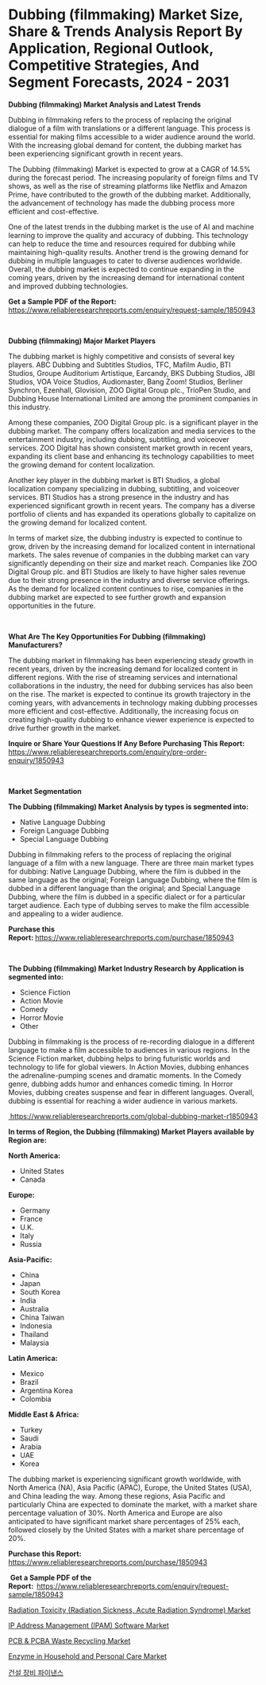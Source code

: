 <p><h1>Dubbing (filmmaking) Market Size, Share & Trends Analysis Report By Application, Regional Outlook, Competitive Strategies, And Segment Forecasts, 2024 - 2031</h1></p><p><strong>Dubbing (filmmaking) Market Analysis and Latest Trends</strong></p>
<p><p>Dubbing in filmmaking refers to the process of replacing the original dialogue of a film with translations or a different language. This process is essential for making films accessible to a wider audience around the world. With the increasing global demand for content, the dubbing market has been experiencing significant growth in recent years.</p><p>The Dubbing (filmmaking) Market is expected to grow at a CAGR of 14.5% during the forecast period. The increasing popularity of foreign films and TV shows, as well as the rise of streaming platforms like Netflix and Amazon Prime, have contributed to the growth of the dubbing market. Additionally, the advancement of technology has made the dubbing process more efficient and cost-effective.</p><p>One of the latest trends in the dubbing market is the use of AI and machine learning to improve the quality and accuracy of dubbing. This technology can help to reduce the time and resources required for dubbing while maintaining high-quality results. Another trend is the growing demand for dubbing in multiple languages to cater to diverse audiences worldwide. Overall, the dubbing market is expected to continue expanding in the coming years, driven by the increasing demand for international content and improved dubbing technologies.</p></p>
<p><strong>Get a Sample PDF of the Report:&nbsp;</strong> <a href="https://www.reliableresearchreports.com/enquiry/request-sample/1850943">https://www.reliableresearchreports.com/enquiry/request-sample/1850943</a></p>
<p>&nbsp;</p>
<p><strong>Dubbing (filmmaking) Major Market Players</strong></p>
<p><p>The dubbing market is highly competitive and consists of several key players. ABC Dubbing and Subtitles Studios, TFC, Mafilm Audio, BTI Studios, Groupe Auditorium Artistique, Earcandy, BKS Dubbing Studios, JBI Studios, VOA Voice Studios, Audiomaster, Bang Zoom! Studios, Berliner Synchron, Ezenhall, Glovision, ZOO Digital Group plc., TrioPen Studio, and Dubbing House International Limited are among the prominent companies in this industry.</p><p>Among these companies, ZOO Digital Group plc. is a significant player in the dubbing market. The company offers localization and media services to the entertainment industry, including dubbing, subtitling, and voiceover services. ZOO Digital has shown consistent market growth in recent years, expanding its client base and enhancing its technology capabilities to meet the growing demand for content localization.</p><p>Another key player in the dubbing market is BTI Studios, a global localization company specializing in dubbing, subtitling, and voiceover services. BTI Studios has a strong presence in the industry and has experienced significant growth in recent years. The company has a diverse portfolio of clients and has expanded its operations globally to capitalize on the growing demand for localized content.</p><p>In terms of market size, the dubbing industry is expected to continue to grow, driven by the increasing demand for localized content in international markets. The sales revenue of companies in the dubbing market can vary significantly depending on their size and market reach. Companies like ZOO Digital Group plc. and BTI Studios are likely to have higher sales revenue due to their strong presence in the industry and diverse service offerings. As the demand for localized content continues to rise, companies in the dubbing market are expected to see further growth and expansion opportunities in the future.</p></p>
<p>&nbsp;</p>
<p><strong>What Are The Key Opportunities For Dubbing (filmmaking) Manufacturers?</strong></p>
<p><p>The dubbing market in filmmaking has been experiencing steady growth in recent years, driven by the increasing demand for localized content in different regions. With the rise of streaming services and international collaborations in the industry, the need for dubbing services has also been on the rise. The market is expected to continue its growth trajectory in the coming years, with advancements in technology making dubbing processes more efficient and cost-effective. Additionally, the increasing focus on creating high-quality dubbing to enhance viewer experience is expected to drive further growth in the market.</p></p>
<p><strong>Inquire or Share Your Questions If Any Before Purchasing This Report:</strong> <a href="https://www.reliableresearchreports.com/enquiry/pre-order-enquiry/1850943">https://www.reliableresearchreports.com/enquiry/pre-order-enquiry/1850943</a></p>
<p>&nbsp;</p>
<p><strong>Market Segmentation</strong></p>
<p><strong>The Dubbing (filmmaking) Market Analysis by types is segmented into:</strong></p>
<p><ul><li>Native Language Dubbing</li><li>Foreign Language Dubbing</li><li>Special Language Dubbing</li></ul></p>
<p><p>Dubbing in filmmaking refers to the process of replacing the original language of a film with a new language. There are three main market types for dubbing: Native Language Dubbing, where the film is dubbed in the same language as the original; Foreign Language Dubbing, where the film is dubbed in a different language than the original; and Special Language Dubbing, where the film is dubbed in a specific dialect or for a particular target audience. Each type of dubbing serves to make the film accessible and appealing to a wider audience.</p></p>
<p><strong>Purchase this Report:&nbsp;</strong><a href="https://www.reliableresearchreports.com/purchase/1850943">https://www.reliableresearchreports.com/purchase/1850943</a></p>
<p>&nbsp;</p>
<p><strong>The Dubbing (filmmaking) Market Industry Research by Application is segmented into:</strong></p>
<p><ul><li>Science Fiction</li><li>Action Movie</li><li>Comedy</li><li>Horror Movie</li><li>Other</li></ul></p>
<p><p>Dubbing in filmmaking is the process of re-recording dialogue in a different language to make a film accessible to audiences in various regions. In the Science Fiction market, dubbing helps to bring futuristic worlds and technology to life for global viewers. In Action Movies, dubbing enhances the adrenaline-pumping scenes and dramatic moments. In the Comedy genre, dubbing adds humor and enhances comedic timing. In Horror Movies, dubbing creates suspense and fear in different languages. Overall, dubbing is essential for reaching a wider audience in various markets.</p></p>
<p><a href="https://www.reliableresearchreports.com/global-dubbing-market-r1850943">&nbsp;https://www.reliableresearchreports.com/global-dubbing-market-r1850943</a></p>
<p><strong>In terms of Region, the Dubbing (filmmaking) Market Players available by Region are:</strong></p>
<p>
    <p> <strong> North America: </strong>
        <ul>
            <li>United States</li>
            <li>Canada</li>
        </ul>
        </p> 
    <p> <strong> Europe: </strong>
        <ul>
            <li>Germany</li>
            <li>France</li>
            <li>U.K.</li>
            <li>Italy</li>
            <li>Russia</li>
        </ul>
        </p> 
    <p> <strong> Asia-Pacific: </strong>
        <ul>
            <li>China</li>
            <li>Japan</li>
            <li>South Korea</li>
            <li>India</li>
            <li>Australia</li>
            <li>China Taiwan</li>
            <li>Indonesia</li>
            <li>Thailand</li>
            <li>Malaysia</li>
        </ul>
        </p> 
    <p> <strong> Latin America: </strong>
        <ul>
            <li>Mexico</li>
            <li>Brazil</li>
            <li>Argentina Korea</li>
            <li>Colombia</li>
        </ul>
        </p> 
    <p> <strong> Middle East & Africa: </strong>
        <ul>
            <li>Turkey</li>
            <li>Saudi</li>
            <li>Arabia</li>
            <li>UAE</li>
            <li>Korea</li>
        </ul>
    </p>
    </p>
<p><p>The dubbing market is experiencing significant growth worldwide, with North America (NA), Asia Pacific (APAC), Europe, the United States (USA), and China leading the way. Among these regions, Asia Pacific and particularly China are expected to dominate the market, with a market share percentage valuation of 30%. North America and Europe are also anticipated to have significant market share percentages of 25% each, followed closely by the United States with a market share percentage of 20%.</p></p>
<p><strong>Purchase this Report: </strong><a href="https://www.reliableresearchreports.com/purchase/1850943">https://www.reliableresearchreports.com/purchase/1850943</a></p>
<p>&nbsp;<strong>Get a Sample PDF of the Report:&nbsp;&nbsp;</strong><a href="https://www.reliableresearchreports.com/enquiry/request-sample/1850943">https://www.reliableresearchreports.com/enquiry/request-sample/1850943</a></p>
<p><strong></strong></p>
<p><p><a href="https://www.linkedin.com/pulse/radiation-toxicity-sickness-acute-syndrome-market-centers-lhkoe">Radiation Toxicity (Radiation Sickness, Acute Radiation Syndrome) Market</a></p><p><a href="https://github.com/JennyferFeil2023/Market-Research-Report-List-1/blob/main/ip-address-management-ipam-software-market.md">IP Address Management (IPAM) Software Market</a></p><p><a href="https://github.com/gracielawharr/Market-Research-Report-List-1/blob/main/pcb-pcba-waste-recycling-market.md">PCB & PCBA Waste Recycling Market</a></p><p><a href="https://www.linkedin.com/pulse/enzyme-household-personal-care-market-dynamics-2024-2031-6am3e">Enzyme in Household and Personal Care Market</a></p><p><a href="https://medium.com/@lilmama456456/%EA%B1%B4%EC%84%A4%EC%9E%A5%EB%B9%84-%EC%9E%AC%EB%AC%B4-%EC%8B%9C%EC%9E%A5-%EB%B6%84%EC%84%9D-cagr-%EC%8B%9C%EC%9E%A5-%EC%84%B8%EB%B6%84%ED%99%94-%EB%B0%8F-%EA%B8%80%EB%A1%9C%EB%B2%8C-%EC%82%B0%EC%97%85-%EA%B0%9C%EC%9A%94-6f1d4e89f2bb">건설 장비 파이낸스</a></p></p>